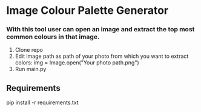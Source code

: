 # Image Colour Palette Generator

### With this tool user can open an image and extract the top most common colours in that image.

1. Clone repo
2. Edit image path as path of your photo from which you want to extract colors: img = Image.open("Your photo path.png") 
3. Run main.py

## Requirements
pip install -r requirements.txt
